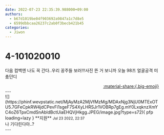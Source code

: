 ```yaml
---
date: 2022-07-23 22:35:39.988000+09:00
authors:
  - b67d1019be04f903692a9847a1c7d8e5
  - 6599dbbcaa26237c2ab0f3becb421b45
categories:
  - Jiwon
---
```


# 4-101020010

<div class="post-container" markdown="1">
<div class="content-container md-sidebar__scrollwrap" markdown="1">

다음 컴백엔 나도 꼭 간다..우리 꽁주들 보러!!!사진 뜬 거 보니까 오늘 98즈 얼굴공격 미춌던디

</div>
</div>

<div style="text-align: right;" markdown="1">
<a href="https://weverse.io/fromis9/fanpost/4-101020010" style="text-align: right;">:material-share:{.big-emoji}</a>
</div>
---

<div class="comments-container md-sidebar__scrollwrap" markdown="1">
<div class="comment" markdown="1">
<div class='id-container' markdown="1">
![](https://phinf.wevpstatic.net/MjAyMzA2MjVfMzMg/MDAxNjg3NjU0MTExOTU5.7GFeCpkRW4jdCPevFi1sgeF7S4XyLHRSJr1VOBRp7gEg.mY0LxqknzXmYC4oZ6TpxCmdSnAbldBctUiaEHQVjHkgg.JPEG/image.jpg?type=s72){ pfp loading=lazy }
**<span class="artist">지원</span>** <small>Jul 23 2022, 22:37</small><br>
</div>
<div class='comment-body' markdown="1">
나 기다린다아..? 
</div>
</div>
</div>
---
